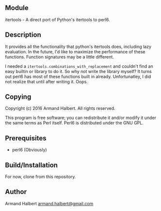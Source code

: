 Module
------
itertools - A direct port of Python's itertools to perl6.

Description
-----------
It provides all the functionality that python's itertools does, including lazy evaluation.
In the future, I'd like to maximize the performance of these functions.
Function signatures may be a little different. 

I needed a ``itertools.combinations_with_replacement`` and couldn't find an easy
builtin or library to do it. So why not write the library myself? It turns out perl6 has most of these functions built in already. Unfortunatley, I did not realize that until after writing it. Oops. 

Copying
-------
Copyright (c) 2016 Armand Halbert.  All rights reserved.

This program is free software; you can redistribute it and/or modify
it under the same terms as Perl itself. Perl6 is distributed
under the GNU GPL. 

Prerequisites
-------------
* perl6 (Obviously)

Build/Installation
------------------
For now, clone from this repository. 

Author
------
Armand Halbert <armand.halbert@gmail.com>
